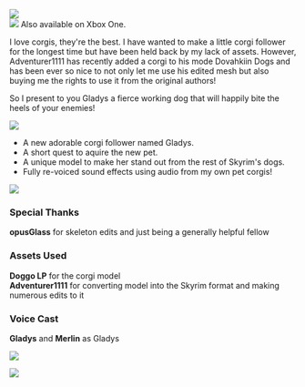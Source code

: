 ![](https://raw.githubusercontent.com/PierreDespereaux/PierreDespereaux/master/assets/images/banners/Gladys%20the%20Corgi.png)\
![](https://raw.githubusercontent.com/PierreDespereaux/PierreDespereaux/master/assets/images/Xbox%20Tiny.png) Also available on Xbox One.

I love corgis, they're the best. I have wanted to make a little corgi follower for the longest time but have been held back by my lack of assets. However, Adventurer1111 has recently added a corgi to his mode Dovahkiin Dogs and has been ever so nice to not only let me use his edited mesh but also buying me the rights to use it from the original authors!

So I present to you Gladys a fierce working dog that will happily bite the heels of your enemies!

![](https://raw.githubusercontent.com/PierreDespereaux/PierreDespereaux/master/assets/images/banners/Features.png)

- A new adorable corgi follower named Gladys.
- A short quest to aquire the new pet.
- A unique model to make her stand out from the rest of Skyrim's dogs.
- Fully re-voiced sound effects using audio from my own pet corgis!
 
![](https://raw.githubusercontent.com/PierreDespereaux/PierreDespereaux/master/assets/images/banners/Credits.png)
### Special Thanks

**opusGlass** for skeleton edits and just being a generally helpful fellow

### Assets Used

**Doggo LP** for the corgi model\
**Adventurer1111** for converting model into the Skyrim format and making numerous edits to it

### Voice Cast

**Gladys** and **Merlin** as Gladys

![](https://raw.githubusercontent.com/PierreDespereaux/PierreDespereaux/master/assets/images/banners/My%20Mods.png)

[![](https://raw.githubusercontent.com/PierreDespereaux/PierreDespereaux/master/assets/images/banners/Master.png)](https://www.nexusmods.com/users/61720101)
